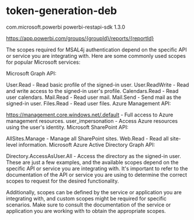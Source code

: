 # token-generation-deb

<dependency>
    <groupId>com.microsoft.powerbi</groupId>
    <artifactId>powerbi-restapi-sdk</artifactId>
    <version>1.3.0</version>
</dependency>


https://app.powerbi.com/groups/{groupId}/reports/{reportId}



The scopes required for MSAL4j authentication depend on the specific API or service you are integrating with. Here are some commonly used scopes for popular Microsoft services:

Microsoft Graph API:

User.Read - Read basic profile of the signed-in user.
User.ReadWrite - Read and write access to the signed-in user's profile.
Calendars.Read - Read user calendars.
Mail.Read - Read user mail.
Mail.Send - Send mail as the signed-in user.
Files.Read - Read user files.
Azure Management API:

https://management.core.windows.net/.default - Full access to Azure management resources.
user_impersonation - Access Azure resources using the user's identity.
Microsoft SharePoint API:

AllSites.Manage - Manage all SharePoint sites.
Web.Read - Read all site-level information.
Microsoft Azure Active Directory Graph API:

Directory.AccessAsUser.All - Access the directory as the signed-in user.
These are just a few examples, and the available scopes depend on the specific API or service you are integrating with. It's important to refer to the documentation of the API or service you are using to determine the correct scopes to request for the desired functionality.

Additionally, scopes can be defined by the service or application you are integrating with, and custom scopes might be required for specific scenarios. Make sure to consult the documentation of the service or application you are working with to obtain the appropriate scopes.
